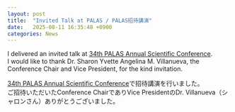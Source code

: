 ```yaml
---
layout: post
title:  "Invited Talk at PALAS / PALAS招待講演"
date:   2025-08-11 16:35:48 +0900
categories: News
---
```


I delivered an invited talk at <A HREF="https://sites.google.com/palas.org.ph/palas2025/home">34th PALAS Annual Scientific Conference</A>.<BR>
I would like to thank Dr. Sharon Yvette Angelina M. Villanueva, the Conference Chair and Vice President, for the kind invitation.

<A HREF="https://sites.google.com/palas.org.ph/palas2025/home">34th PALAS Annual Scientific Conference</A>で招待講演を行いました。<BR>
ご招待いただいたConference ChairでありVice PresidentのDr. Villanueva（シャロンさん）ありがとうございました。
